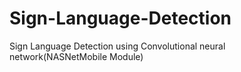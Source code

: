 # Sign-Language-Detection
Sign Language Detection using Convolutional neural network(NASNetMobile Module)
